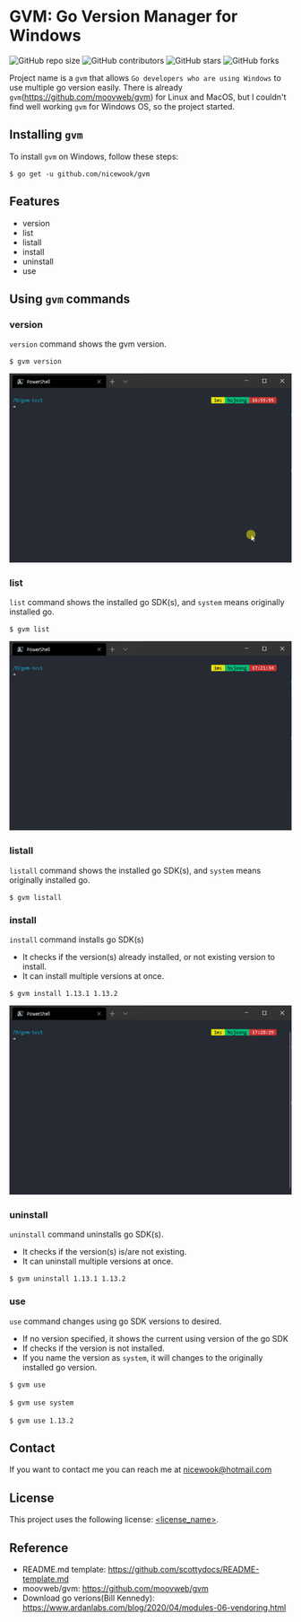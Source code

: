 # GVM: Go Version Manager for Windows

<!--- These are examples. See https://shields.io for others or to customize this set of shields. You might want to include dependencies, project status and licence info here --->

![GitHub repo size](https://img.shields.io/github/repo-size/nicewook/gvm)
![GitHub contributors](https://img.shields.io/github/contributors/nicewook/gvm)
![GitHub stars](https://img.shields.io/github/stars/nicewook/gvm?style=social)
![GitHub forks](https://img.shields.io/github/forks/nicewook/gvm?style=social)

Project name is a `gvm` that allows `Go developers who are using Windows` to use multiple go version easily.
There is already `gvm`(https://github.com/moovweb/gvm) for Linux and MacOS, but I couldn't find
well working `gvm` for Windows OS, so the project started.

## Installing `gvm`

To install `gvm` on Windows, follow these steps:

```
$ go get -u github.com/nicewook/gvm
```

## Features

- version
- list
- listall
- install
- uninstall
- use
  

## Using `gvm` commands

### version

`version` command shows the gvm version.
```
$ gvm version 
```
![gvm version command](./gif/gvm-version.gif)


### list

`list` command shows the installed go SDK(s), and `system` means originally installed go.

```
$ gvm list 
```
![gvm list command](./gif/gvm-list.gif)

### listall

`listall` command shows the installed go SDK(s), and `system` means originally installed go.
```
$ gvm listall 
```

### install

`install` command installs go SDK(s)
- It checks if the version(s) already installed, or not existing version to install.
- It can install multiple versions at once.

```
$ gvm install 1.13.1 1.13.2
```

![gvm install command](./gif/gvm-install.gif)

### uninstall

`uninstall` command uninstalls go SDK(s).
- It checks if the version(s) is/are not existing.
- It can uninstall multiple versions at once.

```
$ gvm uninstall 1.13.1 1.13.2
```

### use

`use` command changes using go SDK versions to desired.
- If no version specified, it shows the current using version of the go SDK
- If checks if the version is not installed.
- If you name the version as `system`, it will changes to the originally installed go version.


```
$ gvm use

$ gvm use system

$ gvm use 1.13.2
```

## Contact

If you want to contact me you can reach me at <nicewook@hotmail.com>

## License

<!--- If you're not sure which open license to use see https://choosealicense.com/--->

This project uses the following license: [<license_name>](link).

## Reference

- README.md template: https://github.com/scottydocs/README-template.md
- moovweb/gvm: https://github.com/moovweb/gvm
- Download go verions(Bill Kennedy): https://www.ardanlabs.com/blog/2020/04/modules-06-vendoring.html
```
